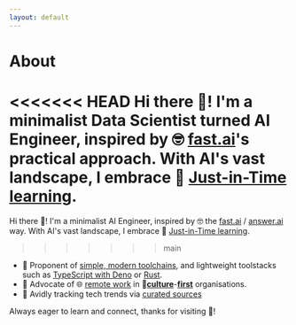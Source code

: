 ```yaml
---
layout: default
---
```


# About

<<<<<<< HEAD
Hi there 👋! I'm a minimalist Data Scientist turned AI Engineer, inspired by 🤓 [fast.ai](https://www.fast.ai/)'s practical approach. With AI's vast landscape, I embrace 📖 [Just-in-Time learning](https://xcancel.com/radekosmulski/status/1828564396265926967).
=======
Hi there 👋! I'm a minimalist AI Engineer, inspired by 🤓 the [fast.ai](https://www.fast.ai/) / [answer.ai](https://www.answer.ai/) way.
With AI's vast landscape, I embrace 📖 [Just-in-Time learning](https://xcancel.com/radekosmulski/status/1828564396265926967).
>>>>>>> main

- 🔭 Proponent of [simple, modern toolchains](https://ai-mindset.github.io/bring-it-back-to-basics/), and lightweight toolstacks such as [TypeScript with Deno](https://ai-mindset.github.io/deno/) or [Rust](https://ai-mindset.github.io/posts/transitioning-from-python-to-rust-for-ai.html).
- 💼 Advocate of 🌐 [remote work](https://www.imf.org/en/Publications/fandd/issues/2024/09/working-from-home-is-powering-productivity-bloom) in 🌱[**culture**](https://rachel.fast.ai/posts/2015-07-27-not-pipeline/)-[**first**](https://xcancel.com/math_rachel/status/939968380202762240) organisations.
- 📖 Avidly tracking tech trends via [curated sources](https://ai-mindset.github.io/aihub/)

Always eager to learn and connect, thanks for visiting 🙏!
